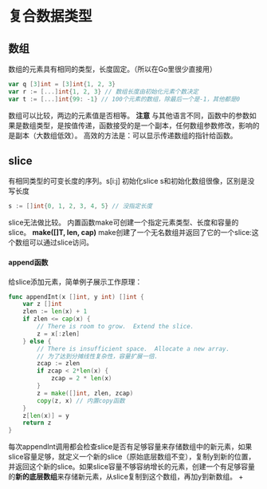 # 复合数据类型

## 数组
数组的元素具有相同的类型，长度固定。（所以在Go里很少直接用）

```go
var q [3]int = [3]int{1, 2, 3}
var r := [...]int{1, 2, 3} // 数组长度由初始化元素个数决定
var t := [...]int{99: -1} // 100个元素的数组，除最后一个是-1，其他都是0

```
数组可以比较，两边的元素值是否相等。
**注意**
与其他语言不同，函数中的参数如果是数组类型，是按值传递，函数接受的是一个副本，任何数组参数修改，影响的是副本（大数组低效）。
高效的方法是：可以显示传递数组的指针给函数。

## slice
有相同类型的可变长度的序列。s[i:j]
初始化slice s和初始化数组很像，区别是没写长度
```go
s := []int{0, 1, 2, 3, 4, 5} // 没指定长度
```

slice无法做比较。
内置函数make可创建一个指定元素类型、长度和容量的slice。
**make([]T, len, cap)**
make创建了一个无名数组并返回了它的一个slice:这个数组可以通过slice访问。

#### append函数
给slice添加元素，简单例子展示工作原理：

```go
func appendInt(x []int, y int) []int {
	var z []int
	zlen := len(x) + 1
	if zlen <= cap(x) {
		// There is room to grow.  Extend the slice.
		z = x[:zlen]
	} else {
		// There is insufficient space.  Allocate a new array.
		// 为了达到分摊线性复杂性，容量扩展一倍.
		zcap := zlen
		if zcap < 2*len(x) {
			zcap = 2 * len(x)
		}
		z = make([]int, zlen, zcap)
		copy(z, x) // 内置copy函数
	}
	z[len(x)] = y
	return z
}
```
每次appendInt调用都会检查slice是否有足够容量来存储数组中的新元素，如果slice容量足够，就定义一个新的slice（原始底层数组不变），复制y到新的位置，并返回这个新的slice。如果slice容量不够容纳增长的元素，创建一个有足够容量的**新的底层数组**来存储新元素，从slice复制到这个数组，再加y到新数组。
+
